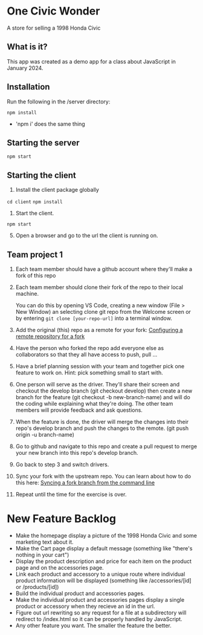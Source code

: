 # One Civic Wonder

A store for selling a 1998 Honda Civic

## What is it?

This app was created as a demo app for a class about JavaScript in January 2024.

## Installation

Run the following in the /server directory:

`npm install`
* 'npm i' does the same thing

## Starting the server

`npm start`

## Starting the client

1. Install the client package globally

`cd client`
`npm install`

1. Start the client.

`npm start`

5. Open a browser and go to the url the client is running on.

## Team project 1

1. Each team member should have a github account where they'll make a fork of this repo
2. Each team member should clone their fork of the repo to their local machine.

   You can do this by opening VS Code, creating a new window (File > New Window) an selecting clone git repo from the Welcome screen or by entering `git clone [your-repo-url]` into a terminal window.

3. Add the original (this) repo as a remote for your fork:
   [Configuring a remote repository for a fork](https://docs.github.com/en/pull-requests/collaborating-with-pull-requests/working-with-forks/configuring-a-remote-repository-for-a-fork)

4. Have the person who forked the repo add everyone else as          collaborators so that they all have access to push, pull ...

5. Have a brief planning session with your team and together pick one feature to work on.
   Hint: pick something small to start with.
6. One person will serve as the driver. They'll share their screen and checkout the develop branch (git checkout develop) then create a new branch for the feature (git checkout -b new-branch-name) and will do the coding while explaining what they're doing. The other team members will provide feedback and ask questions.
7. When the feature is done, the driver will merge the changes into their repo's develop branch and push the changes to the remote. (git push origin -u branch-name)
8. Go to github and navigate to this repo and create a pull request to merge your new branch into this repo's develop branch.
9. Go back to step 3 and switch drivers.
10. Sync your fork with the upstream repo. You can learn about how to do this here:
   [Syncing a fork branch from the command line](https://docs.github.com/en/pull-requests/collaborating-with-pull-requests/working-with-forks/syncing-a-fork#syncing-a-fork-branch-from-the-command-line)
11. Repeat until the time for the exercise is over.

# New Feature Backlog

- Make the homepage display a picture of the 1998 Honda Civic and some marketing text about it.
- Make the Cart page display a default message (something like "there's nothing in your cart")
- Display the product description and price for each item on the product page and on the accessories page.
- Link each product and accessory to a unique route where individual product information will be displayed (something like /accessories/[id] or /products/[id])
- Build the individual product and accessories pages.
- Make the individual product and accessories pages display a single product or accessory when they recieve an id in the url.
- Figure out url rewriting so any request for a file at a subdirectory will redirect to /index.html so it can be properly handled by JavaScript.
- Any other feature you want. The smaller the feature the better.

